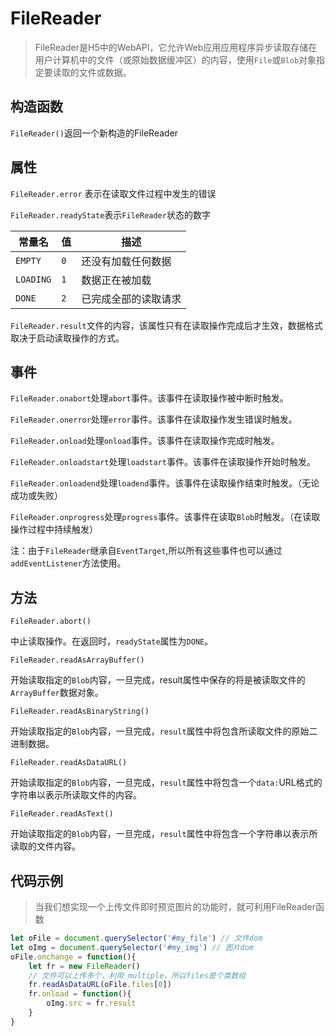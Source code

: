# FileReader

> FileReader是H5中的WebAPI，它允许Web应用应用程序异步读取存储在用户计算机中的文件（或原始数据缓冲区）的内容，使用`File`或`Blob`对象指定要读取的文件或数据。

## 构造函数

`FileReader()`返回一个新构造的FileReader

## 属性

`FileReader.error` 表示在读取文件过程中发生的错误

`FileReader.readyState`表示`FileReader`状态的数字

| 常量名    | 值   | 描述                 |
| --------- | ---- | -------------------- |
| `EMPTY`   | `0`  | 还没有加载任何数据   |
| `LOADING` | `1`  | 数据正在被加载       |
| `DONE`    | `2`  | 已完成全部的读取请求 |

`FileReader.result`文件的内容，该属性只有在读取操作完成后才生效，数据格式取决于启动读取操作的方式。

## 事件

`FileReader.onabort`处理`abort`事件。该事件在读取操作被中断时触发。

`FileReader.onerror`处理`error`事件。该事件在读取操作发生错误时触发。

`FileReader.onload`处理`onload`事件。该事件在读取操作完成时触发。

`FileReader.onloadstart`处理`loadstart`事件。该事件在读取操作开始时触发。

`FileReader.onloadend`处理`loadend`事件。该事件在读取操作结束时触发。（无论成功或失败）

`FileReader.onprogress`处理`progress`事件。该事件在读取`Blob`时触发。（在读取操作过程中持续触发）

注：由于`FileReader`继承自`EventTarget`,所以所有这些事件也可以通过`addEventListener`方法使用。

## 方法

`FileReader.abort()`

中止读取操作。在返回时，`readyState`属性为`DONE`。

`FileReader.readAsArrayBuffer()`

开始读取指定的`Blob`内容，一旦完成，result属性中保存的将是被读取文件的`ArrayBuffer`数据对象。

`FileReader.readAsBinaryString()`

开始读取指定的`Blob`内容，一旦完成，`result`属性中将包含所读取文件的原始二进制数据。

`FileReader.readAsDataURL()`

开始读取指定的`Blob`内容，一旦完成，`result`属性中将包含一个`data:`URL格式的字符串以表示所读取文件的内容。

`FileReader.readAsText()`

开始读取指定的`Blob`内容，一旦完成，`result`属性中将包含一个字符串以表示所读取的文件内容。

## 代码示例

> 当我们想实现一个上传文件即时预览图片的功能时，就可利用FileReader函数

```js
let oFile = document.querySelector('#my_file') // 文件dom
let oImg = document.querySelector('#my_img') // 图片dom
oFile.onchange = function(){
    let fr = new FileReader()
    // 文件可以上传多个，利用 multiple，所以files是个类数组
    fr.readAsDataURL(oFile.files[0]) 
    fr.onload = function(){
        oImg.src = fr.result
    }
}
```


